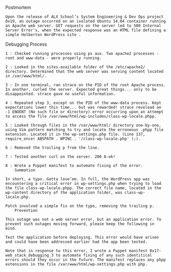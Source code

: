 Postmortem

    Upon the release of ALX School’s System Engineering & Dev Ops project 0x19, an outage occurred on an isolated Ubuntu 14.04 container running an Apache web server. GET requests on the server led to 500 Internal Server Error's, when the expected response was an HTML file defining a simple Holberton WordPress site .

Debugging Process

    1 : Checked running processes using ps aux. Two apache2 processes - root and www-data - were properly running.

    2 : Looked in the sites-available folder of the /etc/apache2/ directory. Determined that the web server was serving content located in /var/www/html/.

    3 : In one terminal, ran strace on the PID of the root Apache process. In another, curled the server. Expected great things... only to be disappointed. strace gave no useful information.

    4 : Repeated step 3, except on the PID of the www-data process. Kept expectations lower this time... but was rewarded! strace revelead an -1 ENOENT (No such file or directory) error occurring upon an attempt to access the file /var/www/html/wp-includes/class-wp-locale.phpp.

    5 : Looked through files in the /var/www/html/ directory one-by-one, using Vim pattern matching to try and locate the erroneous .phpp file extension. Located it in the wp-settings.php file. (Line 137, require_once( ABSPATH . WPINC . '/class-wp-locale.php' );).

    6 : Removed the trailing p from the line.

    7 : Tested another curl on the server. 200 A-ok!

    8 : Wrote a Puppet manifest to automate fixing of the error.
        Summation

    In short, a typo. Gotta love’em. In full, the WordPress app was encountering a critical error in wp-settings.php when trying to load the file class-wp-locale.phpp. The correct file name, located in the wp-content directory of the application folder, was class-wp-locale.php.

    Patch involved a simple fix on the typo, removing the trailing p.
        Prevention

    This outage was not a web server error, but an application error. To prevent such outages moving forward, please keep the following in mind.

    Test the application before deploying. This error would have arisen and could have been addressed earlier had the app been tested.

    Note that in response to this error, I wrote a Puppet manifest 0x17-web_stack_debugging_3 to automate fixing of any such identitical errors should they occur in the future. The manifest replaces any phpp extensions in the file /var/www/html/wp-settings.php with php.

